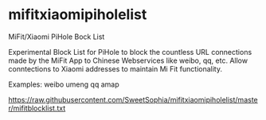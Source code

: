 # mifitxiaomipiholelist
MiFit/Xiaomi PiHole Bock List

Experimental Block List for PiHole to block the countless URL connections made by the MiFit App to Chinese Webservices like weibo, qq, etc. Allow conntections to Xiaomi addresses to maintain Mi Fit functionality.

Examples:
weibo
umeng
qq
amap


https://raw.githubusercontent.com/SweetSophia/mifitxiaomipiholelist/master/mifitblocklist.txt
